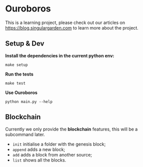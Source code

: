 # Ouroboros

This is a learning project,
please check out our articles on https://blog.singulargarden.com to
learn more about the project.


## Setup & Dev

**Install the dependencies in the current python env:**

```
make setup
```

**Run the tests**

```
make test
```

**Use Ouroboros**

```
python main.py --help
```


## Blockchain

Currently we only provide the **blockchain** features, this will be a subcommand later.

- `init` initialise a folder with the genesis block;
- `append` adds a new block;
- `add` adds a block from another source;
- `list` shows all the blocks.


